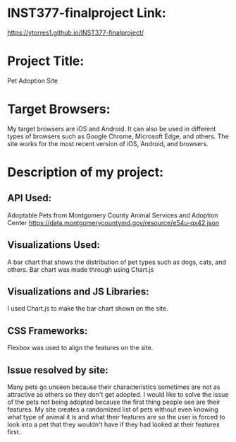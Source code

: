 # INST377-finalproject Link:
https://ytorres1.github.io/INST377-finalproject/
# Project Title:
Pet Adoption Site
# Target Browsers:
My target browsers are iOS and Android. It can also be used in different types of browsers such as Google Chrome, Microsoft Edge, and others. The site works for the most recent version of iOS, Android, and browsers. 
# Description of my project:
## API Used: 
Adoptable Pets from Montgomery County Animal Services and Adoption Center
https://data.montgomerycountymd.gov/resource/e54u-qx42.json
## Visualizations Used:
A bar chart that shows the distribution of pet types such as dogs, cats, and others. Bar chart was made through using Chart.js
## Visualizations and JS Libraries:
I used Chart.js to make the bar chart shown on the site. 
## CSS Frameworks:
Flexbox was used to align the features on the site.
## Issue resolved by site:
Many pets go unseen because their characteristics sometimes are not as attractive as others so they don't get adopted. I would like to solve the issue of the pets not being adopted because the first thing people see are their features. My site creates a randomized list of pets without even knowing what type of animal it is and what their features are so the user is forced to look into a pet that they wouldn't have if they had looked at their features first. 


